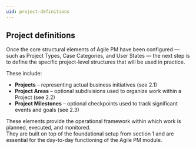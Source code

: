 ```yaml
---
uid: project-definitions
---
```


## Project definitions

Once the core structural elements of Agile PM have been configured — such as Project Types, Case Categories, and User States — the next step is to define the specific project-level structures that will be used in practice.

These include:

- **Projects** – representing actual business initiatives (see 2.1)  
- **Project Areas** – optional subdivisions used to organize work within a Project (see 2.2)  
- **Project Milestones** – optional checkpoints used to track significant events and goals (see 2.3)

These elements provide the operational framework within which work is planned, executed, and monitored.  
They are built on top of the foundational setup from section 1 and are essential for the day-to-day functioning of the Agile PM module.
